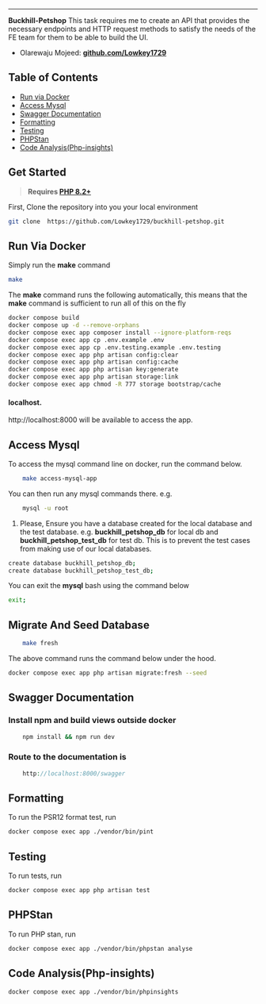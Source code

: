 ------
**Buckhill-Petshop** This task requires me to create an API that provides the necessary endpoints and HTTP request
methods
to satisfy the needs of the FE team for them to be able to build the UI.

- Olarewaju Mojeed: **[github.com/Lowkey1729](https://github.com/Lowkey1729)**

## Table of Contents

- [Run via Docker](#run-via-docker)
- [Access Mysql](#access-mysql)
- [Swagger Documentation](#swagger-documentation)
- [Formatting](#formatting)
- [Testing](#testing)
- [PHPStan](#phpstan)
- [Code Analysis(Php-insights)](#code-analysisphp-insights)

## Get Started

> **Requires [PHP 8.2+](https://php.net/releases/)**

First, Clone the repository into you your local environment

```bash
git clone  https://github.com/Lowkey1729/buckhill-petshop.git
```

## Run Via Docker

Simply run the **make** command

```bash
make
```

The **make** command runs the following automatically, this means that the
**make** command is sufficient to run all of this on the fly

```bash
docker compose build
docker compose up -d --remove-orphans
docker compose exec app composer install --ignore-platform-reqs
docker compose exec app cp .env.example .env
docker compose exec app cp .env.testing.example .env.testing
docker compose exec app php artisan config:clear
docker compose exec app php artisan config:cache
docker compose exec app php artisan key:generate
docker compose exec app php artisan storage:link
docker compose exec app chmod -R 777 storage bootstrap/cache
```

#### localhost.

http://localhost:8000 will be available to access the app.

## Access Mysql

To access the mysql command line on docker, run the command below.

```bash
    make access-mysql-app
```

You can then run any mysql commands there. e.g.

```bash
    mysql -u root
```

1. Please, Ensure you have a database created for the local database and the test database.
   e.g. **buckhill_petshop_db** for local db and **buckhill_petshop_test_db** for test db.
    This is to prevent the test cases from making use of our local databases.
```bash
create database buckhill_petshop_db;
create database buckhill_petshop_test_db;
```

You can exit the **mysql** bash using the command below

```bash
exit;
```

## Migrate And Seed Database


```bash
    make fresh
```

The above command runs the command below under the hood.

```bash
docker compose exec app php artisan migrate:fresh --seed
```

## Swagger Documentation

### Install npm and build views outside docker

```bash
    npm install && npm run dev
```

### Route to the documentation is

```php
    http://localhost:8000/swagger
```

## Formatting

To run the PSR12 format test, run

```bash
docker compose exec app ./vendor/bin/pint
```

## Testing

To run tests, run

```bash
docker compose exec app php artisan test
```

## PHPStan

To run PHP stan, run

```bash
docker compose exec app ./vendor/bin/phpstan analyse
```

## Code Analysis(Php-insights)

```bash
docker compose exec app ./vendor/bin/phpinsights 
```


